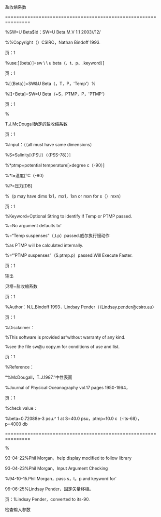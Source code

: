 盐收缩系数

===============================================================

%SW=U Beta$id：SW=U Beta.M.V 1.1 2003//12/

%%Copyright（）CSIRO，Nathan Bindoff 1993.

页：1

%use:[（beta）]=sw \ \ u beta（、t、p、.keyword）]

页：1

%[（Beta）]=SW&U Beta（，T，P，'Temp'）%

%[[+Beta]=SW=U Beta（+S，PTMP，P，'PTMP'）

页：1

%

T.J.McDougall确定的盐收缩系数

页：1

%Input：（（all must have same dimensions）

%S=Salinity[（PSU）（（PSS-78））]

%*ptmp=potential temperature[×degree c（-90）]

%*t=温度[℃（-90）

%P=压力[DB]

%（p may have dims 1x1，mx1，1xn or mxn for s（）mxn）

页：1

%Keyword=Optional String to identify if Temp or PTMP passed.

%=No argument defaults to'

%=“Temp suspenses”（,t.p）passed.威尔执行慢动作

%as PTMP will be calculated internally.

%=“'PTMP suspenses”（S.ptmp.p）passed.Will Execute Faster.

页：1

输出

贝塔=盐收缩系数

页：1

%Author：N.L.Bindoff 1993，Lindsay Pender（（Lindsay.pender@csiro.au）

页：1

%Disclaimer：

%This software is provided as“without warranty of any kind.

%see the file sw@u copy.m for conditions of use and list.

页：1

%Reference：

“%McDougall，T.J.1987.”中性表面

%Journal of Physical Oceanography vol.17 pages 1950-1964，

页：1

%check value：

%beta=0.72088e-3 psu.^ 1 at S=40.0 psu，ptmp=10.0 c（-its-68），p=4000 db

===============================================================


%

93-04-22%Phil Morgan，help display modified to follow library

93-04-23%Phil Morgan，Input Argument Checking

%94-10-15.Phil Morgan，pass s，t，p and keyword for'

99-06-25%Lindsay Pender，固定矢量移植。

页：1Lindsay Pender，converted to its-90.


检查输入参数
